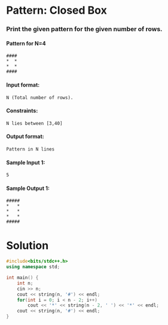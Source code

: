 # Pattern: Closed Box

### Print the given pattern for the given number of rows.

#### Pattern for N=4
    ####
    *  *
    *  *
    ####

#### Input format:
    N (Total number of rows).

#### Constraints:
    N lies between [3,40]

#### Output format:
    Pattern in N lines

#### Sample Input 1:
    5

#### Sample Output 1:
    #####
    *   *
    *   *
    *   *
    #####

# Solution
```cpp
#include<bits/stdc++.h>
using namespace std;

int main() {
    int n;
    cin >> n;
    cout << string(n, '#') << endl;
    for(int i = 0; i < n - 2; i++)
    	cout << '*' << string(n - 2, ' ') << '*' << endl;
    cout << string(n, '#') << endl;
}
```